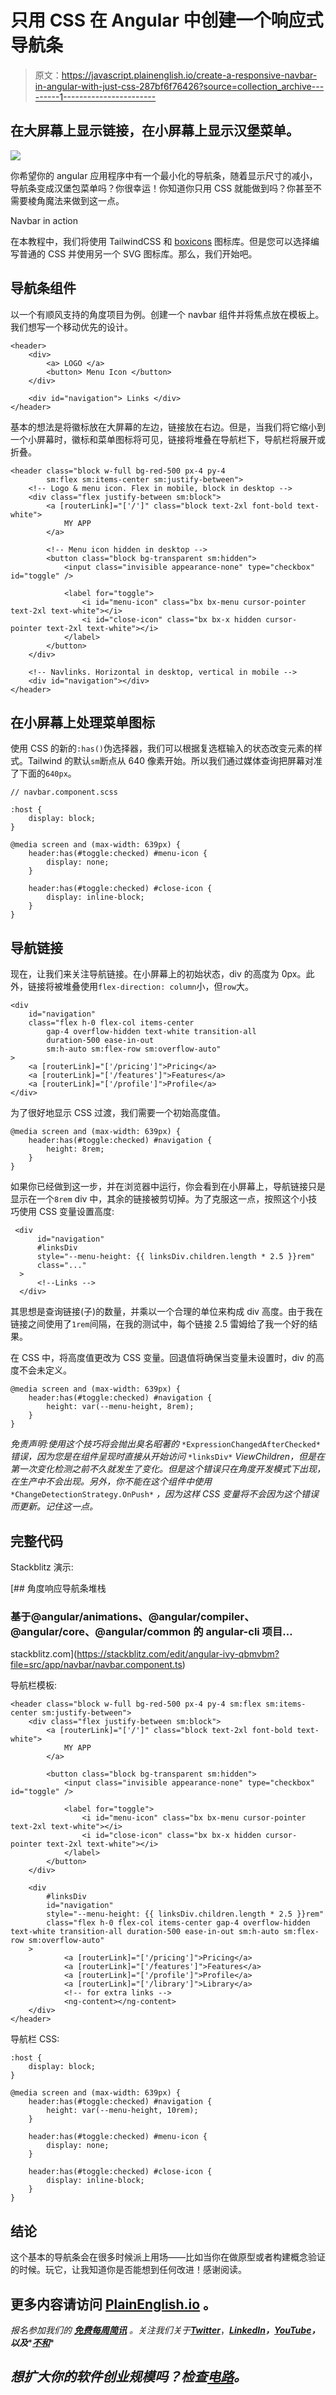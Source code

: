 # 只用 CSS 在 Angular 中创建一个响应式导航条

> 原文：<https://javascript.plainenglish.io/create-a-responsive-navbar-in-angular-with-just-css-287bf6f76426?source=collection_archive---------1----------------------->

## 在大屏幕上显示链接，在小屏幕上显示汉堡菜单。

![](img/3b1aa237504201064b4322c392371e80.png)

你希望你的 angular 应用程序中有一个最小化的导航条，随着显示尺寸的减小，导航条变成汉堡包菜单吗？你很幸运！你知道你只用 CSS 就能做到吗？你甚至不需要棱角魔法来做到这一点。

Navbar in action

在本教程中，我们将使用 TailwindCSS 和 [boxicons](https://boxicons.com) 图标库。但是您可以选择编写普通的 CSS 并使用另一个 SVG 图标库。那么，我们开始吧。

## 导航条组件

以一个有顺风支持的角度项目为例。创建一个 navbar 组件并将焦点放在模板上。我们想写一个移动优先的设计。

```
<header>
    <div>
        <a> LOGO </a>
        <button> Menu Icon </button>
    </div>

    <div id="navigation"> Links </div>
</header>
```

基本的想法是将徽标放在大屏幕的左边，链接放在右边。但是，当我们将它缩小到一个小屏幕时，徽标和菜单图标将可见，链接将堆叠在导航栏下，导航栏将展开或折叠。

```
<header class="block w-full bg-red-500 px-4 py-4 
        sm:flex sm:items-center sm:justify-between">
    <!-- Logo & menu icon. Flex in mobile, block in desktop -->
    <div class="flex justify-between sm:block">
        <a [routerLink]="['/']" class="block text-2xl font-bold text-white">
            MY APP
        </a>

        <!-- Menu icon hidden in desktop -->
        <button class="block bg-transparent sm:hidden">
            <input class="invisible appearance-none" type="checkbox" id="toggle" />

            <label for="toggle">
                <i id="menu-icon" class="bx bx-menu cursor-pointer text-2xl text-white"></i>
                <i id="close-icon" class="bx bx-x hidden cursor-pointer text-2xl text-white"></i>
            </label>
        </button>
    </div>

    <!-- Navlinks. Horizontal in desktop, vertical in mobile -->
    <div id="navigation"></div>
</header>
```

## 在小屏幕上处理菜单图标

使用 CSS 的新的`:has()`伪选择器，我们可以根据复选框输入的状态改变元素的样式。Tailwind 的默认`sm`断点从 640 像素开始。所以我们通过媒体查询把屏幕对准了下面的`640px`。

```
// navbar.component.scss

:host {
    display: block;
}

@media screen and (max-width: 639px) {
    header:has(#toggle:checked) #menu-icon {
        display: none;
    }

    header:has(#toggle:checked) #close-icon {
        display: inline-block;
    }
}
```

## 导航链接

现在，让我们来关注导航链接。在小屏幕上的初始状态，div 的高度为 0px。此外，链接将被堆叠使用`flex-direction: column`小，但`row`大。

```
<div
    id="navigation"
    class="flex h-0 flex-col items-center 
        gap-4 overflow-hidden text-white transition-all 
        duration-500 ease-in-out 
        sm:h-auto sm:flex-row sm:overflow-auto"
>
    <a [routerLink]="['/pricing']">Pricing</a>
    <a [routerLink]="['/features']">Features</a>
    <a [routerLink]="['/profile']">Profile</a>
</div>
```

为了很好地显示 CSS 过渡，我们需要一个初始高度值。

```
@media screen and (max-width: 639px) {
    header:has(#toggle:checked) #navigation {
        height: 8rem;
    }
}
```

如果你已经做到这一步，并在浏览器中运行，你会看到在小屏幕上，导航链接只是显示在一个`8rem` div 中，其余的链接被剪切掉。为了克服这一点，按照这个小技巧使用 CSS 变量设置高度:

```
 <div
      id="navigation"
      #linksDiv
      style="--menu-height: {{ linksDiv.children.length * 2.5 }}rem"
      class="..."
  >
      <!--Links -->
  </div>
```

其思想是查询链接(子)的数量，并乘以一个合理的单位来构成 div 高度。由于我在链接之间使用了`1rem`间隔，在我的测试中，每个链接 2.5 雷姆给了我一个好的结果。

在 CSS 中，将高度值更改为 CSS 变量。回退值将确保当变量未设置时，div 的高度不会未定义。

```
@media screen and (max-width: 639px) {
    header:has(#toggle:checked) #navigation {
        height: var(--menu-height, 8rem);
    }
}
```

*免责声明:使用这个技巧将会抛出臭名昭著的* `*ExpressionChangedAfterChecked*` *错误，因为您是在组件呈现时直接从开始访问* `*linksDiv*` *ViewChildren，但是在第一次变化检测之前不久就发生了变化。但是这个错误只在角度开发模式下出现，在生产中不会出现。另外，你不能在这个组件中使用* `*ChangeDetectionStrategy.OnPush*` *，因为这样 CSS 变量将不会因为这个错误而更新。记住这一点。*

## 完整代码

Stackblitz 演示:

[](https://stackblitz.com/edit/angular-ivy-qbmvbm?file=src/app/navbar/navbar.component.ts) [## 角度响应导航条堆栈

### 基于@angular/animations、@angular/compiler、@angular/core、@angular/common 的 angular-cli 项目…

stackblitz.com](https://stackblitz.com/edit/angular-ivy-qbmvbm?file=src/app/navbar/navbar.component.ts) 

导航栏模板:

```
<header class="block w-full bg-red-500 px-4 py-4 sm:flex sm:items-center sm:justify-between">
    <div class="flex justify-between sm:block">
        <a [routerLink]="['/']" class="block text-2xl font-bold text-white">
            MY APP
        </a>

        <button class="block bg-transparent sm:hidden">
            <input class="invisible appearance-none" type="checkbox" id="toggle" />

            <label for="toggle">
                <i id="menu-icon" class="bx bx-menu cursor-pointer text-2xl text-white"></i>
                <i id="close-icon" class="bx bx-x hidden cursor-pointer text-2xl text-white"></i>
            </label>
        </button>
    </div>

    <div
        #linksDiv
        id="navigation"
        style="--menu-height: {{ linksDiv.children.length * 2.5 }}rem"
        class="flex h-0 flex-col items-center gap-4 overflow-hidden text-white transition-all duration-500 ease-in-out sm:h-auto sm:flex-row sm:overflow-auto"
    >
            <a [routerLink]="['/pricing']">Pricing</a>
            <a [routerLink]="['/features']">Features</a>
            <a [routerLink]="['/profile']">Profile</a>
            <a [routerLink]="['/library']">Library</a>
            <!-- for extra links -->
            <ng-content></ng-content>
    </div>
</header>
```

导航栏 CSS:

```
:host {
    display: block;
}

@media screen and (max-width: 639px) {
    header:has(#toggle:checked) #navigation {
        height: var(--menu-height, 10rem);
    }

    header:has(#toggle:checked) #menu-icon {
        display: none;
    }

    header:has(#toggle:checked) #close-icon {
        display: inline-block;
    }
}
```

## 结论

这个基本的导航条会在很多时候派上用场——比如当你在做原型或者构建概念验证的时候。玩它，让我知道你是否能想到任何改进！感谢阅读。

## 更多内容请访问 [PlainEnglish.io](https://plainenglish.io/) 。

*报名参加我们的* [***免费每周简讯***](http://newsletter.plainenglish.io/) *。关注我们关于*[***Twitter***](https://twitter.com/inPlainEngHQ)，[***LinkedIn***](https://www.linkedin.com/company/inplainenglish/)***，***[***YouTube***](https://www.youtube.com/channel/UCtipWUghju290NWcn8jhyAw)***，以及****[***不和***](https://discord.gg/GtDtUAvyhW)*

## *想扩大你的软件创业规模吗？检查[电路](https://circuit.ooo/?utm=publication-post-cta)。*